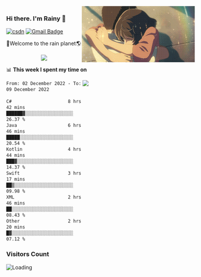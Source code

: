 <img  align='right' height="150" src="https://github.com/LikeRainDay/LikeRainDay/blob/master/pic/img_rain_1.gif?raw=true">



### Hi there. I'm Rainy :lemon:

[![csdn](https://img.shields.io/badge/-csdn-c14438?style=flat-square&logo=c&logoColor=white)](https://blog.csdn.net/qq_15807167)
[![Gmail Badge](https://img.shields.io/badge/-gmail-c14438?style=flat-square&logo=Gmail&logoColor=white&link=mailto:houshuai0816@gmail.com)](mailto:houshuai0816@gmail.com)

🚀Welcome to the rain planet🌎

<center>
<img align='center'  src="https://source.unsplash.com/random/1200x600">
</center>

📊 **This week I spent my time on**

<img align='right'   width="300" src="https://github-readme-stats.vercel.app/api?username=LikeRainDay&show_icons=true&title_color=fff&icon_color=79ff97&text_color=9f9f9f&bg_color=151515&count_private=true">

<!--START_SECTION:waka-->

```text
From: 02 December 2022 - To: 09 December 2022

C#                     8 hrs 42 mins   ██████▓░░░░░░░░░░░░░░░░░░   26.37 %
Java                   6 hrs 46 mins   █████░░░░░░░░░░░░░░░░░░░░   20.54 %
Kotlin                 4 hrs 44 mins   ███▓░░░░░░░░░░░░░░░░░░░░░   14.37 %
Swift                  3 hrs 17 mins   ██▒░░░░░░░░░░░░░░░░░░░░░░   09.98 %
XML                    2 hrs 46 mins   ██░░░░░░░░░░░░░░░░░░░░░░░   08.43 %
Other                  2 hrs 20 mins   █▓░░░░░░░░░░░░░░░░░░░░░░░   07.12 %
```

<!--END_SECTION:waka-->

### Visitors Count
<img align="left" src = "https://profile-counter.glitch.me/LikeRainDay/count.svg" alt ="Loading">

